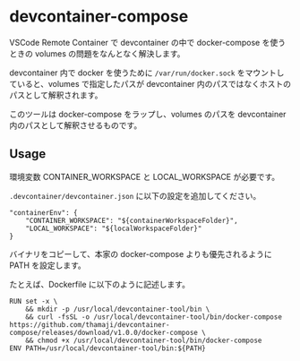 devcontainer-compose
====

VSCode Remote Container で devcontainer の中で docker-compose を使うときの volumes の問題をなんとなく解決します。

devcontainer 内で docker を使うために `/var/run/docker.sock` をマウントしていると、volumes で指定したパスが devcontainer 内のパスではなくホストのパスとして解釈されます。

このツールは docker-compose をラップし、volumes のパスを devcontainer 内のパスとして解釈させるものです。

## Usage

環境変数 CONTAINER_WORKSPACE と LOCAL_WORKSPACE が必要です。

`.devcontainer/devcontainer.json` に以下の設定を追加してください。

```
"containerEnv": {
    "CONTAINER_WORKSPACE": "${containerWorkspaceFolder}",
    "LOCAL_WORKSPACE": "${localWorkspaceFolder}"
}
```

バイナリをコピーして、本家の docker-compose よりも優先されるように PATH を設定します。

たとえば、Dockerfile に以下のように記述します。

```
RUN set -x \
    && mkdir -p /usr/local/devcontainer-tool/bin \
    && curl -fsSL -o /usr/local/devcontainer-tool/bin/docker-compose https://github.com/thamaji/devcontainer-compose/releases/download/v1.0.0/docker-compose \
    && chmod +x /usr/local/devcontainer-tool/bin/docker-compose
ENV PATH=/usr/local/devcontainer-tool/bin:${PATH}
```
